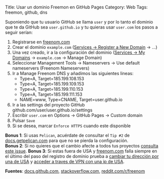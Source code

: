 Title: Usar un dominio Freemon en GitHub Pages
Category: Web
Tags: freemon, github, dns

Suponiendo que tu usuario GitHub se llama `user` y por
lo tanto el dominio que te da GitHub sea
`user.github.io` y tu quieras usar `user.com`
los pasos a seguir serían:

1. Registrarse en [freenom.com](https://www.freenom.com)
2. Crear el dominio `example.com` ([Services -> Register a New Domain](https://my.freenom.com/domains.php) -> ...)
3. Una vez creado, ir a la configuración del dominio ([Services -> My Domains](https://my.freenom.com/clientarea.php?action=domains) -> `example.com` -> Manage Domain)
4. Seleccionar Management Tools -> Nameservers -> Use default nameservers (Freenom Nameservers)
5. Ir a Manage Freenom DNS y añadimos las siguientes lineas:
    * Type=A, Target=185.199.108.153
    * Type=A, Target=185.199.109.153
    * Type=A, Target=185.199.110.153
    * Type=A, Target=185.199.111.153
    * NAME=www, Type=CNAME, Target=user.github.io
6. Ir a las settings del proyecto GitHub github.com/user/user.github.io/settings
7. Escribir `user.com` en Options -> GitHub Pages -> Custom domain
6. Pulsar `Save`
7. Si se desea, marcar `Enforce HTTPS` cuando este disponible

**Bonus 1**: Si usas `Pelican`, acuérdate de consultar el `Tip #2` de
[docs.getpelican.com](https://docs.getpelican.com/en/3.6.3/tips.html#extra-tips)
para que no se pierda la configuración.  
**Bonus 2**: Si no quieres que el cambio afecte a todos tus proyectos
[consulta este issue](https://github.com/isaacs/github/issues/547#issuecomment-694671575).
**Bonus 3**: Si estas fuera de USA y [freenom.com](https://www.freenom.com) falla siempre
en el último del paso del registro de dominio prueba a [cambiar tu dirección
por una de USA](https://www.fakeaddressgenerator.com/usa_address_generator)
y [acceder a traves de VPN con una ip de USA](https://chrome.google.com/webstore/detail/hola-free-vpn-proxy-unblo/gkojfkhlekighikafcpjkiklfbnlmeio).

**Fuentes**: [docs.github.com](https://docs.github.com/es/free-pro-team@latest/github/working-with-github-pages/managing-a-custom-domain-for-your-github-pages-site),
[stackoverflow.com](https://stackoverflow.com/a/49963795/5204002), [reddit.com/r/freenom](https://www.reddit.com/r/freenom/comments/gegiy4/i_cant_register_free_domains_with_freenom/)
